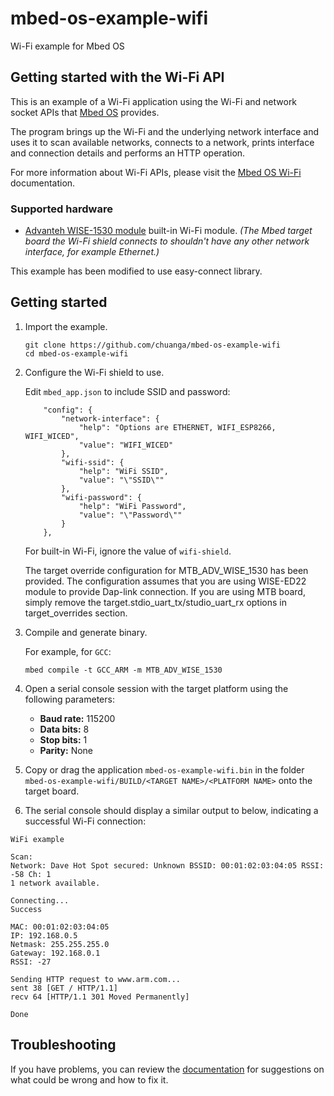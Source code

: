 # mbed-os-example-wifi #

Wi-Fi example for Mbed OS

## Getting started with the Wi-Fi API ##

This is an example of a Wi-Fi application using the Wi-Fi and network socket APIs that [Mbed OS](https://github.com/ARMmbed/mbed-os) provides.

The program brings up the Wi-Fi and the underlying network interface and uses it to scan available networks, connects to a network, prints interface and connection details and performs an HTTP operation.

For more information about Wi-Fi APIs, please visit the [Mbed OS Wi-Fi](https://os.mbed.com/docs/latest/reference/wi-fi.html) documentation.

### Supported hardware ###

* [Advanteh WISE-1530 module](https://os.mbed.com/modules/advantech-wise-1530/) built-in Wi-Fi module.
  *(The Mbed target board the Wi-Fi shield connects to shouldn't have any other network interface, for example Ethernet.)*

This example has been modified to use easy-connect library. 

##  Getting started ##

1. Import the example.

   ```
   git clone https://github.com/chuanga/mbed-os-example-wifi
   cd mbed-os-example-wifi
   ```
   
2. Configure the Wi-Fi shield to use.

   Edit ```mbed_app.json``` to include SSID and password:

   ``` 
       "config": {
           "network-interface": {
               "help": "Options are ETHERNET, WIFI_ESP8266, WIFI_WICED",
               "value": "WIFI_WICED"
           },
           "wifi-ssid": {
               "help": "WiFi SSID",
               "value": "\"SSID\""
           },
           "wifi-password": {
               "help": "WiFi Password",
               "value": "\"Password\""
           }
       },
   ```
   
   For built-in Wi-Fi, ignore the value of `wifi-shield`.
   
   The target override configuration for MTB_ADV_WISE_1530 has been provided.
   The configuration assumes that you are using WISE-ED22 module to provide Dap-link connection.
   If you are using MTB board, simply remove the target.stdio_uart_tx/studio_uart_rx options in target_overrides section.

3. Compile and generate binary.

   For example, for `GCC`:

   ```
   mbed compile -t GCC_ARM -m MTB_ADV_WISE_1530
   ```
   
 4. Open a serial console session with the target platform using the following parameters:
 
    * **Baud rate:** 115200
    * **Data bits:** 8
    * **Stop bits:** 1
    * **Parity:** None
 
 5. Copy or drag the application `mbed-os-example-wifi.bin` in the folder `mbed-os-example-wifi/BUILD/<TARGET NAME>/<PLATFORM NAME>` onto the target board.
 
 6. The serial console should display a similar output to below, indicating a successful Wi-Fi connection:
 
 ```
 WiFi example

Scan:
Network: Dave Hot Spot secured: Unknown BSSID: 00:01:02:03:04:05 RSSI: -58 Ch: 1
1 network available.

Connecting...
Success

MAC: 00:01:02:03:04:05
IP: 192.168.0.5
Netmask: 255.255.255.0
Gateway: 192.168.0.1
RSSI: -27

Sending HTTP request to www.arm.com...
sent 38 [GET / HTTP/1.1]
recv 64 [HTTP/1.1 301 Moved Permanently]

Done
```

## Troubleshooting

If you have problems, you can review the [documentation](https://os.mbed.com/docs/latest/tutorials/debugging.html) for suggestions on what could be wrong and how to fix it.
